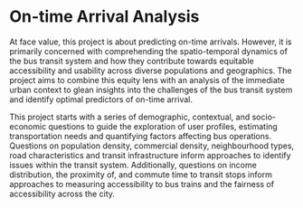 # On-time Arrival Analysis
At face value, this project is about predicting on-time arrivals. However, it is primarily concerned with comprehending the spatio-temporal dynamics of the bus transit system and how they contribute towards equitable accessibility and usability across diverse populations and geographics. The project aims to combine this equity lens with an analysis of the immediate urban context to glean insights into the challenges of the bus transit system and identify optimal predictors of on-time arrival.

This project starts with a series of demographic, contextual, and socio-economic questions to guide the exploration of user profiles, estimating transportation needs and quantifying factors affecting bus operations. Questions on population density, commercial density, neighbourhood types, road characteristics and transit infrastructure inform approaches to identify issues within the transit system. Additionally, questions on income distribution, the proximity of, and commute time to transit stops inform approaches to measuring accessibility to bus trains and the fairness of accessibility across the city.    
